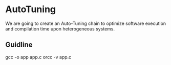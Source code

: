 # AutoTuning
We are going to create an Auto-Tuning chain to optimize software execution and compilation time upon heterogeneous systems.
## Guidline
gcc -o app app.c
orcc -v app.c
